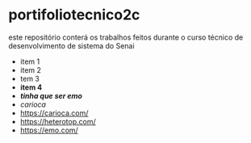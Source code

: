 # portifoliotecnico2c
este repositório conterá os trabalhos feitos durante o curso técnico de desenvolvimento de sistema do Senai
* item 1
* item 2
* tem 3
* **item 4**
* _**tinha que ser emo**_
* _carioca_
* https://carioca.com/
* <https://heterotop.com/> 
* <https://emo.com/>
